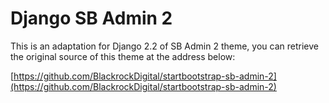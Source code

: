 # Django SB Admin 2

This is an adaptation for Django 2.2 of SB Admin 2 theme, you can
retrieve the original source of this theme at the address below:

[https://github.com/BlackrockDigital/startbootstrap-sb-admin-2](https://github.com/BlackrockDigital/startbootstrap-sb-admin-2)
